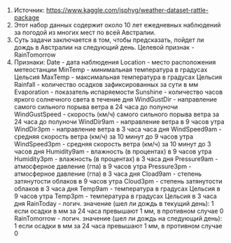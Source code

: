 1. Источник: https://www.kaggle.com/jsphyg/weather-dataset-rattle-package
2. Этот набор данных содержит около 10 лет ежедневных наблюдений за погодой из многих мест по всей Австралии.
3. Суть задачи заключается в том, чтобы предсказать, пойдет ли дождь в Австралии на следующий день. Целевой признак - RainTomorrow
4. Признаки:
    Date - дата наблюдения
    Location - место расположения метеостанции
    MinTemp - минимальная температура в градусах Цельсия
    MaxTemp - максимальная температура в градусах Цельсия
    Rainfall - количество осадков зафиксированных за сути в мм
    Evaporation - показатель испаряемости
    Sunshine - количество часов яркого солнечного света в течение дня
    WindGustDir - направление самого сильного порыва ветра в 24 часа до полуночи
    WindGustSpeed - скорость (км/ч) самого сильного порыва ветра за 24 часа до полуночи 
    WindDir9am - направление ветра в 9 часов утра
    WindDir3pm - направление ветра в 3 часа часа дня
    WindSpeed9am - cредняя скорость ветра (км/ч) за 10 минут до 9 часов утра
    WindSpeed3pm - средняя скорость ветра (км/ч) за 10 минут до 3 часов дня
    Humidity9am - влажность (в процентах) в 9 часов утра
    Humidity3pm - влажность (в процентах) в 3 часа дня
    Pressure9am - атмосферное давление (гпа) в 9 часов утра
    Pressure3pm - атмосферное давление (гпа) в 3 часа дня
    Cload9am - степень затянутости облаков в 9 часов утра
    Cloud3pm - степень затянутости облаков в 3 часа дня
    Temp9am - температура в градусах Цельсия в 9 часов утра
    Temp3pm - температура в градусах Цельсия в 3 часа дня
    RainToday - логич. значение (шел ли дождь в текущий день): 1 если осадки в мм за 24 часа превышают 1 мм, в противном случае 0
    RainTomorrow - логич. значение (шел ли дождь на следующий день): 1 если осадки в мм за 24 часа превышают 1 мм, в противном случае 0